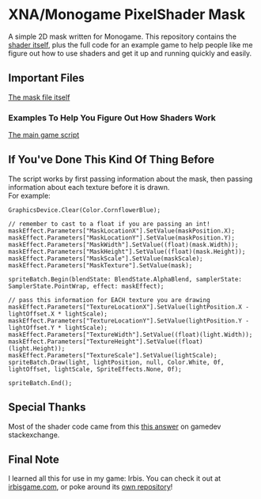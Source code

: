# XNA/Monogame PixelShader Mask  
A simple 2D mask written for Monogame. This repository contains the [shader itself](../blob/master/PixelShader%20Mask/Content/Mask.fx), plus the full code for an example game to help people like me figure out how to use shaders and get it up and running quickly and easily.  

## Important Files  
[The mask file itself](../blob/master/PixelShader%20Mask/Content/Mask.fx)  

### Examples To Help You Figure Out How Shaders Work  
[The main game script](../blob/master/PixelShader%20Mask/Game1.cs)  

## If You've Done This Kind Of Thing Before  
The script works by first passing information about the mask, then passing information about each texture before it is drawn.  
For example:  
```
GraphicsDevice.Clear(Color.CornflowerBlue);

// remember to cast to a float if you are passing an int!
maskEffect.Parameters["MaskLocationX"].SetValue(maskPosition.X);
maskEffect.Parameters["MaskLocationY"].SetValue(maskPosition.Y);
maskEffect.Parameters["MaskWidth"].SetValue((float)(mask.Width));
maskEffect.Parameters["MaskHeight"].SetValue((float)(mask.Height));
maskEffect.Parameters["MaskScale"].SetValue(maskScale);
maskEffect.Parameters["MaskTexture"].SetValue(mask);

spriteBatch.Begin(blendState: BlendState.AlphaBlend, samplerState: SamplerState.PointWrap, effect: maskEffect);

// pass this information for EACH texture you are drawing
maskEffect.Parameters["TextureLocationX"].SetValue(lightPosition.X - lightOffset.X * lightScale);
maskEffect.Parameters["TextureLocationY"].SetValue(lightPosition.Y - lightOffset.Y * lightScale);
maskEffect.Parameters["TextureWidth"].SetValue((float)(light.Width));
maskEffect.Parameters["TextureHeight"].SetValue((float)(light.Height));
maskEffect.Parameters["TextureScale"].SetValue(lightScale);
spriteBatch.Draw(light, lightPosition, null, Color.White, 0f, lightOffset, lightScale, SpriteEffects.None, 0f);

spriteBatch.End();
```

## Special Thanks  
Most of the shader code came from this [this answer](https://gamedev.stackexchange.com/questions/38118/best-way-to-mask-2d-sprites-in-xna/38135#38135) on gamedev stackexchange.  


## Final Note  
I learned all this for use in my game: Irbis. You can check it out at [irbisgame.com](https://irbisgame.com), or poke around its [own repository](https://github.com/DariusMiu/Irbis)!  